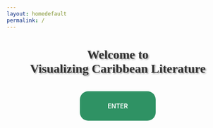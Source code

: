 ```yaml
---
layout: homedefault
permalink: /
---
```


<style>

@-webkit-keyframes bg-scrolling-reverse {
	100% {
		background-position: 300% 0px;
	}
}
@-moz-keyframes bg-scrolling-reverse {
	100% {
		background-position: 300% 0px;
	}
}
@-o-keyframes bg-scrolling-reverse {
	100% {
		background-position: 300% 0px;
	}
}
@keyframes bg-scrolling-reverse {
	100% {
		background-position: 300% 0px;
	}
}
@-webkit-keyframes bg-scrolling {
	0% {
		background-position: 0px 0px;
	}
}
@-moz-keyframes bg-scrolling {
	0% {
		background-position: 0px 0px;
	}
}
@-o-keyframes bg-scrolling {
	0% {
		background-position: 0px 0px;
	}
}
@keyframes bg-scrolling {
	0% {
		background-position: 0px 0px;
	}
}

/* Animation End */

body{
	background: url(" {{ site.baseurl }}/assets/img/background-3.png");
	background-attachment: fixed;
	/* Add Animation */
	-webkit-animation: bg-scrolling-reverse 30s infinite;
	/* Safari 4+ */
	-moz-animation: bg-scrolling-reverse 30s infinite;
	/* Fx 5+ */
	-o-animation: bg-scrolling-reverse 30s infinite;
	/* Opera 12+ */
	animation: bg-scrolling-reverse 30s infinite;
	/* IE 10+ */
	-webkit-animation-timing-function: linear;
	-moz-animation-timing-function: linear;
	-o-animation-timing-function: linear;
	animation-timing-function: linear;
}

.background {
    background: none;
}

.overlay {
    background: none;
}

.home_heading h1 {
    font-family: Arial Black;
    text-shadow: 2px 2px 3px #999;
}

.home_heading {
    text-align: center;
    opacity: 0.9;
}

nav.navbar-0.navbar-expand-lg.navbar-dark.bg-dark {
    display: none;
}

.footer {
    display: none;
}

.button a {
    color: #fff;
    background: #198754;
    text-decoration: none;
    padding: 25px 63px;
    border-radius: 19px;
    font-weight: 600;
}

.button {
    margin-top: 60px;
}

</style>


<div class="home_heading">
<h1> Welcome to <br> Visualizing Caribbean Literature</h1>
<div class="button">
<a href="{{ site.baseurl }}/home/"> ENTER</a>
</div>
</div>

